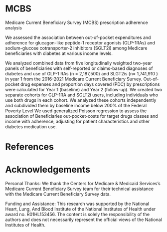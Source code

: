 # MCBS
Medicare Current Beneficiary Survey (MCBS) prescription adherence analysis

We assessed the association between out-of-pocket expenditures and adherence for glucagon-like peptide-1 receptor agonists (GLP-1RAs) and sodium-glucose cotransporter-2 inhibitors (SGLT2i) among Medicare beneficiaries with diabetes at various income levels. 

 We analyzed combined data from five longitudinally weighted two-year panels of beneficiaries with self-reported or claims-based diagnoses of diabetes and use of GLP-1 RAs (n = 2,187,500) and SLGT2is (n= 1,741,910 ) in year 1 from the 2016-2021 Medicare Current Beneficiary Survey. Out-of-pocket drug expenses and proportion days covered (PDC) by prescriptions were calculated for Year 1 (baseline) and Year 2 (follow-up). We created two separate cohorts for GLP-1RA and SGLT2i users, including individuals who use both drugs in each cohort. We analyzed these cohorts independently and subdivided them by baseline income below 200% of the Federal Poverty Level  We used generalized Poisson regression to assess the association of Beneficiaries out-pocket-costs for target drugs classes and income with adherence, adjusting for patient characteristics and other diabetes medication use. 

# References

# Acknowledgements
Personal Thanks: 
We thank the Centers for Medicare & Medicaid Services’s Medicare Current Beneficiary Survey team for their technical assistance with the Medicare Current Beneficiary Survey data. 

Funding and Assistance: 
This research was supported by the National Heart, Lung, And Blood Institute of the National Institutes of Health under award no. R01HL153456. The content is solely the responsibility of the authors and does not necessarily represent the official views of the National Institutes of Health. 
